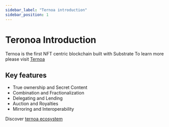 ```yaml
---
sidebar_label: "Ternoa introduction"
sidebar_position: 1
---
```


# Teronoa Introduction

Ternoa is the first NFT centric blockchain built with Substrate
To learn more please visit [Ternoa](https://www.ternoa.network/)

## Key features

- True ownership and Secret Content
- Combination and Fractionalization
- Delegating and Lending
- Auction and Royalties
- Mirroring and Interoperability

Discover [ternoa ecosystem](https://www.ternoa.network/ecosystem)
